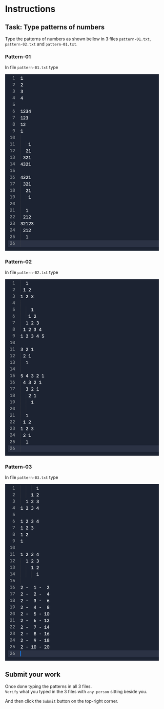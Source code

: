 # Instructions

## Task: Type patterns of numbers
Type the patterns of numbers as shown bellow in 3 files `pattern-01.txt`, `pattern-02.txt` and `pattern-01.txt`. 


### Pattern-01

In file `pattern-01.txt` type

![pattern-01](assets/pattern-01.png)


### Pattern-02

In file `pattern-02.txt` type

![pattern-02](assets/pattern-02.png)


### Pattern-03

In file `pattern-03.txt` type  

![pattern-03](assets/pattern-03.png)

## Submit your work

Once done typing the patterns in all 3 files.  
`Verify` what you typed in the 3 files with `any person` sitting beside you.  

And then click the `Submit` button on the top-right corner.
